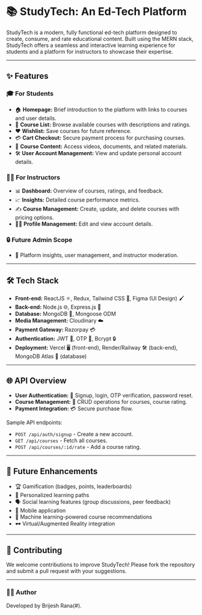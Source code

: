 # 📚 StudyTech: An Ed-Tech Platform

StudyTech is a modern, fully functional ed-tech platform designed to create, consume, and rate educational content. Built using the MERN stack, StudyTech offers a seamless and interactive learning experience for students and a platform for instructors to showcase their expertise.

---

## ✨ Features

### 🎓 For Students
- 🏠 **Homepage:** Brief introduction to the platform with links to courses and user details.
- 📜 **Course List:** Browse available courses with descriptions and ratings.
- ❤️ **Wishlist:** Save courses for future reference.
- 💳 **Cart Checkout:** Secure payment process for purchasing courses.
- 🎥 **Course Content:** Access videos, documents, and related materials.
- 🛠️ **User Account Management:** View and update personal account details.

### 👩‍🏫 For Instructors
- 📊 **Dashboard:** Overview of courses, ratings, and feedback.
- 📈 **Insights:** Detailed course performance metrics.
- ✍️ **Course Management:** Create, update, and delete courses with pricing options.
- 🧑‍💼 **Profile Management:** Edit and view account details.

### 🔒 Future Admin Scope
- 📑 Platform insights, user management, and instructor moderation.

---

## 🛠️ Tech Stack

- **Front-end:** ReactJS ⚛️, Redux, Tailwind CSS 🎨, Figma (UI Design) 🖌️
- **Back-end:** Node.js 🌐, Express.js 🚀
- **Database:** MongoDB 🍃, Mongoose ODM
- **Media Management:** Cloudinary ☁️
- **Payment Gateway:** Razorpay 💳
- **Authentication:** JWT 🔑, OTP 📲, Bcrypt 🔒
- **Deployment:** Vercel 🖥️ (front-end), Render/Railway 🛠️ (back-end), MongoDB Atlas 💾 (database)

---

## 🌐 API Overview

- **User Authentication:** 🔐 Signup, login, OTP verification, password reset.
- **Course Management:** 📝 CRUD operations for courses, course rating.
- **Payment Integration:** 💳 Secure purchase flow.

Sample API endpoints:
- `POST /api/auth/signup` - Create a new account.
- `GET /api/courses` - Fetch all courses.
- `POST /api/courses/:id/rate` - Add a course rating.

---

## 📅 Future Enhancements

- 🏆 Gamification (badges, points, leaderboards)
- 🎯 Personalized learning paths
- 🗣️ Social learning features (group discussions, peer feedback)
- 📱 Mobile application
- 🤖 Machine learning-powered course recommendations
- 🕶️ Virtual/Augmented Reality integration

---

## 🤝 Contributing

We welcome contributions to improve StudyTech! Please fork the repository and submit a pull request with your suggestions.

---

### 👨‍💻 Author
Developed by Brijesh Rana(#).
